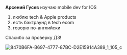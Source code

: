 
**Арсений Гусев** изучаю mobile dev for IOS

1. люблю tech & Apple products 
2. есть бэкграунд в tech ecom
3. говорю по-английски

Спасибо за проверку ДЗ!

![8470B6FA-B697-4777-87BC-D2E15914A389_1_105_c](https://user-images.githubusercontent.com/123592103/215186932-f74804f3-16f1-444b-b039-02fd0fe3eaee.jpeg)
